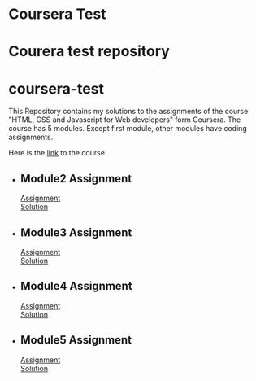 
# Coursera Test
Courera test repository
=======
# coursera-test
This Repository contains my solutions to the assignments of the course "HTML, CSS and Javascript for Web developers" form Coursera. 
The course has 5 modules. Except first module, other modules have coding assignments.

<div>Here is the <a href = "https://www.coursera.org/learn/html-css-javascript-for-web-developers" target="blank">link</a> to the course</div>

<ul>
  <li>
    <h2>Module2 Assignment</h2>
    <div><a href = "https://github.com/jhu-ep-coursera/fullstack-course4/blob/master/assignments/assignment2/Assignment-2.md" target = "_blank">Assignment</a></div>
    <div><a href = "https://akhildasari301.github.io/coursera-test/module2_solution/index.html" target = "_blank">Solution</a></div>
  </li>
  <li>
    <h2>Module3 Assignment</h2>
    <div><a href = "https://github.com/jhu-ep-coursera/fullstack-course4/blob/master/assignments/assignment3/Assignment-3.md" target = "_blank">Assignment</a></div>
    <div><a href = "https://akhildasari301.github.io/coursera-test/module3_solution/index.html" target = "_blank">Solution</a></div>
  </li>
  <li>
    <h2>Module4 Assignment</h2>
    <div><a href = "https://github.com/jhu-ep-coursera/fullstack-course4/blob/master/assignments/assignment4/Assignment-4.md" target = "_blank">Assignment</a></div>
    <div><a href = "https://akhildasari301.github.io/coursera-test/module4_solution/harder/index.html" target = "_blank">Solution</a></div>
  </li>
   <li>
    <h2>Module5 Assignment</h2>
    <div><a href = "https://github.com/jhu-ep-coursera/fullstack-course4/blob/master/assignments/assignment5/Assignment-5.md" target = "_blank">Assignment</a></div>
    <div><a href = "https://akhildasari301.github.io/coursera-test/module5_solution/index.html" target = "_blank">Solution</a></div>
  </li>
  
</ul>



